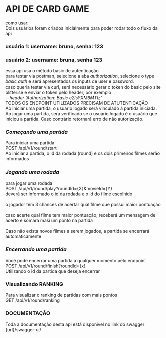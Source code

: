 # API DE CARD GAME

como usar: <br>
Dois usuários foram criados inicialmente para poder rodar todo o fluxo da api <br>

### usuário 1: username: bruno, senha: 123
### usuário 2: username: bruna, senha 123

essa api usa o método basic de autenticação<br>
para testar via postman, selecione a aba *authorization*, selecione
o type *basic auth* e será apresentados os inputs de user e password.<br>
caso queria testar via curl, será necessário gerar o token do basic pelo site blitter.se
e enviar o token pelo header, por exemplo<br>
*--header 'Authorization: Basic c2lsYXM6MTIz'* <br>
TODOS OS ENDPOINT UTILIZADOS PRECISAM DE ATUTENTICAÇÃO<br>
Ao iniciar uma partida, o usuario logado será vinculado à partida iniciada.
Ao jogar uma partida, será verificado se o usuário logado é o usuário que iniciou a partida.
Caso contrário retornará erro de não autorização.

### *Começando uma partida* ###
Para iniciar uma partida<br>
POST /api/v1/round/start<br>
Ao iniciar a partida, o id da rodada (round) e os dois primeiros filmes serão informados

### *Jogando uma rodada* ###
para jogar uma rodada<br>
POST /api/v1/round/play?roundId={X}&movieId={Y}<br>
deverá ser informado o id da rodada e o id do filme escolhido<br><br>
o jogador tem 3 chances de acertar qual filme que possui maior pontuação<br><br>
caso acerte qual filme tem maior pontuação, receberá um mensagem de acerto e somará masi um ponto na partida<br><br>
Caso não exista novos filmes a serem jogados, a partida se encerrará automaticamente

### *Encerrando uma partida* ###
Você pode encerrar uma partida a qualquer momento pelo endpoint<br>
POST /api/v1/round/finish?roundId={x}<br>
Utilizando o id da partida que deseja encerrar


### Visualizando RANKING ###
Para visualizar o ranking de partidas com mais pontos<br>
GET /api/v1/round/ranking

### DOCUMENTAÇÃO ###
Toda a documentação desta api está disponivel no link do swagger<br>
{url}/swagger-ui/

